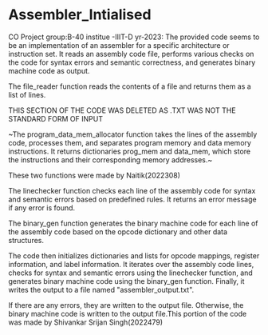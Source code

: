 # Assembler_Intialised
CO Project  group:B-40 institue -IIIT-D yr-2023:
The provided code seems to be an implementation of an assembler for a specific architecture or instruction set. It reads an assembly code file, performs various checks on the code for syntax errors and semantic correctness, and generates binary machine code as output.

The file_reader function reads the contents of a file and returns them as a list of lines.

 THIS SECTION OF THE CODE WAS DELETED AS .TXT WAS NOT THE STANDARD FORM OF INPUT 
 
 ~The program_data_mem_allocator function takes the lines of the assembly code, processes them, and separates program memory and data memory instructions. It returns dictionaries prog_mem and data_mem, which store the instructions and their corresponding memory addresses.~
 
 These two functions were made by Naitik(2022308)

The linechecker function checks each line of the assembly code for syntax and semantic errors based on predefined rules. It returns an error message if any error is found.

The binary_gen function generates the binary machine code for each line of the assembly code based on the opcode dictionary and other data structures.

The code then initializes dictionaries and lists for opcode mappings, register information, and label information. It iterates over the assembly code lines, checks for syntax and semantic errors using the linechecker function, and generates binary machine code using the binary_gen function. Finally, it writes the output to a file named "assembler_output.txt".

If there are any errors, they are written to the output file. Otherwise, the binary machine code is written to the output file.This portion of the code was made by Shivankar Srijan Singh(2022479)
